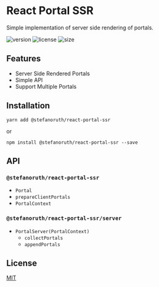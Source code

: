 # React Portal SSR

Simple implementation of server side rendering of portals.

![version](https://badgen.net/npm/v/@stefanoruth/react-portal-ssr)
![license](https://badgen.net/npm/license/@stefanoruth/react-portal-ssr)
![size](https://badgen.net/bundlephobia/minzip/@stefanoruth/react-portal-ssr)

## Features

-   Server Side Rendered Portals
-   Simple API
-   Support Multiple Portals

## Installation

```shell
yarn add @stefanoruth/react-portal-ssr
```

or

```shell
npm install @stefanoruth/react-portal-ssr --save
```

## API

### `@stefanoruth/react-portal-ssr`

-   `Portal`
-   `prepareClientPortals`
-   `PortalContext`

### `@stefanoruth/react-portal-ssr/server`

-   `PortalServer(PortalContext)`
    -   `collectPortals`
    -   `appendPortals`

## License

[MIT](https://github.com/stefanoruth/react-portal-ssr/blob/master/LICENSE)

